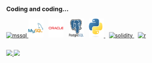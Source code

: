### Coding and coding...

<div>   
  <a href="https://www.microsoft.com/en-us/sql-server"  target="_blank" rel="noreferrer"> <img src="https://www.svgrepo.com/show/303229/microsoft-sql-server-logo.svg" alt="mssql" width="40" height="50"/> </a>
  <a href="https://www.mysql.com/"  style="margin-right: 10px" target="_blank" rel="noreferrer"> <img src="https://raw.githubusercontent.com/devicons/devicon/master/icons/mysql/mysql-original-wordmark.svg" alt="mysql" width="40" height="50"/></a>     
  <a href="https://www.oracle.com/" style="margin-right: 10px" target="_blank" rel="noreferrer"> <img src="https://raw.githubusercontent.com/devicons/devicon/master/icons/oracle/oracle-original.svg" alt="oracle" width="40" height="50"/></a> 
  <a href="https://www.postgresql.org" style="margin-right: 10px" target="_blank" rel="noreferrer"> <img  src="https://raw.githubusercontent.com/devicons/devicon/master/icons/postgresql/postgresql-original-wordmark.svg" alt="postgresql" width="40" height="50"/></a> 
  <a href="https://www.python.org/" style="margin-right: 10px" target="_blank" rel="noreferrer"> <img  src="https://github.com/walkxcode/dashboard-icons/blob/main/svg/python.svg" alt="python" width="40" height="50"/> </a>
  <a href="https://soliditylang.org/" style="margin-right: 10px" target="_blank" rel="noreferrer"> <img  src="https://www.svgrepo.com/show/374088/solidity.svg" alt="solidity" width="40" height="50"/> </a>
  <a href="https://www.r-project.org/" style="margin-right: 10px" target="_blank" rel="noreferrer"> <img  src="https://logotyp.us/file/r.svg" alt="r" width="40" height="50"/> </a>
  </div>
  
  ##
  
  <div>
<a href="https://www.linkedin.com/in/hjooji/" target="_blank">
    <img src="https://img.shields.io/badge/-LinkedIn-%230077B5?style=for-the-badge&logo=linkedin&logoColor=white" target="_blank">
</a>
<a href="https://www.leetcode.com/u/HenryJKS/" target="_blank">
    <img src="https://img.shields.io/badge/-LeetCode-%23FFA116?style=for-the-badge&logo=leetcode&logoColor=white" target="_blank">
</a>
 </div>

  
  

     
          
          
    
  
                                                
         

 
          
  


